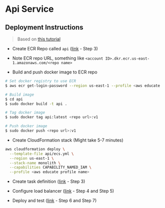 # Api Service

## Deployment Instructions

> Based on [this tutorial](https://aws.amazon.com/getting-started/hands-on/break-monolith-app-microservices-ecs-docker-ec2/)

-   Create ECR Repo called `api` ([link](https://aws.amazon.com/getting-started/hands-on/break-monolith-app-microservices-ecs-docker-ec2/module-one/) - Step 3)

-   Note ECR repo URL, something like `<account ID>.dkr.ecr.us-east-1.amazonaws.com/<repo name>`

-   Build and push docker image to ECR repo

```bash
# Set docker registry to use ECR
$ aws ecr get-login-password --region us-east-1 --profile <aws educate profile name> | sudo docker login --username AWS --password-stdin <account ID>.dkr.ecr.us-east-1.amazonaws.com

# Build image
$ cd api
$ sudo docker build -t api .

# Tag docker image
$ sudo docker tag api:latest <repo url>:v1

# Push docker image
$ sudo docker push <repo url>:v1
```

-   Create CloudFormation stack (Might take 5-7 minutes)

```bash
aws cloudformation deploy \
  --template-file api/ecs.yml \
  --region us-east-1 \
  --stack-name monolith \
  --capabilities CAPABILITY_NAMED_IAM \
  --profile <aws educate profile name>
```

-   Create task definition ([link](https://aws.amazon.com/getting-started/hands-on/break-monolith-app-microservices-ecs-docker-ec2/module-two/) - Step 3)

-   Configure load balancer ([link](https://aws.amazon.com/getting-started/hands-on/break-monolith-app-microservices-ecs-docker-ec2/module-two/) - Step 4 and Step 5)

-   Deploy and test ([link](https://aws.amazon.com/getting-started/hands-on/break-monolith-app-microservices-ecs-docker-ec2/module-two/) - Step 6 and Step 7)
